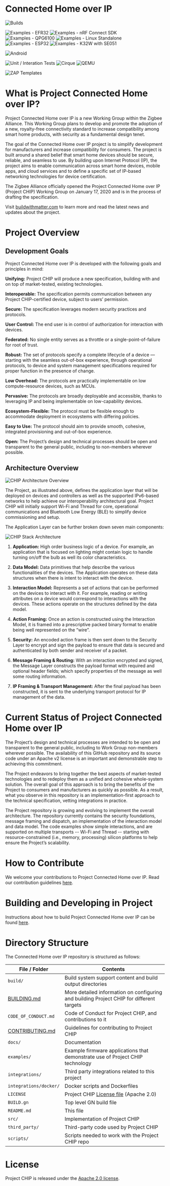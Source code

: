 # Connected Home over IP

![Builds](https://github.com/project-chip/connectedhomeip/workflows/Builds/badge.svg)

![Examples - EFR32](https://github.com/project-chip/connectedhomeip/workflows/Build%20example%20-%20EFR32/badge.svg)
![Examples - nRF Connect SDK](https://github.com/project-chip/connectedhomeip/workflows/Build%20example%20-%20nRF%20Connect%20SDK/badge.svg)
![Examples - QPG6100](https://github.com/project-chip/connectedhomeip/workflows/Build%20example%20-%20QPG6100/badge.svg)
![Examples - Linux Standalone](https://github.com/project-chip/connectedhomeip/workflows/Build%20example%20-%20Linux%20Standalone/badge.svg)
![Examples - ESP32](https://github.com/project-chip/connectedhomeip/workflows/Build%20example%20-%20ESP32/badge.svg)
![Examples - K32W with SE051](https://github.com/project-chip/connectedhomeip/workflows/Build%20example%20-%20K32W%20with%20SE051/badge.svg)

![Android](https://github.com/project-chip/connectedhomeip/workflows/Android/badge.svg)

![Unit / Interation Tests](https://github.com/project-chip/connectedhomeip/workflows/Unit%20/%20Interation%20Tests/badge.svg)
![Cirque](https://github.com/project-chip/connectedhomeip/workflows/Cirque/badge.svg)
![QEMU](https://github.com/project-chip/connectedhomeip/workflows/QEMU/badge.svg)

![ZAP Templates](https://github.com/project-chip/connectedhomeip/workflows/ZAP/badge.svg)

# What is Project Connected Home over IP?

Project Connected Home over IP is a new Working Group within the Zigbee
Alliance. This Working Group plans to develop and promote the adoption of a new,
royalty-free connectivity standard to increase compatibility among smart home
products, with security as a fundamental design tenet.

The goal of the Connected Home over IP project is to simplify development for
manufacturers and increase compatibility for consumers. The project is built
around a shared belief that smart home devices should be secure, reliable, and
seamless to use. By building upon Internet Protocol (IP), the project aims to
enable communication across smart home devices, mobile apps, and cloud services
and to define a specific set of IP-based networking technologies for device
certification.

The Zigbee Alliance officially opened the Project Connected Home over IP
(Project CHIP) Working Group on January 17, 2020 and is in the process of
drafting the specification.

Visit [buildwithmatter.com](https://buildwithmatter.com) to learn more and read
the latest news and updates about the project.

# Project Overview

## Development Goals

Project Connected Home over IP is developed with the following goals and
principles in mind:

**Unifying:** Project CHIP will produce a new specification, building with and
on top of market-tested, existing technologies.

**Interoperable:** The specification permits communication between any Project
CHIP-certified device, subject to users’ permission.

**Secure:** The specification leverages modern security practices and protocols.

**User Control:** The end user is in control of authorization for interaction
with devices.

**Federated:** No single entity serves as a throttle or a
single-point-of-failure for root of trust.

**Robust:** The set of protocols specify a complete lifecycle of a device —
starting with the seamless out-of-box experience, through operational protocols,
to device and system management specifications required for proper function in
the presence of change.

**Low Overhead:** The protocols are practically implementable on low
compute-resource devices, such as MCUs.

**Pervasive:** The protocols are broadly deployable and accessible, thanks to
leveraging IP and being implementable on low-capability devices.

**Ecosystem-Flexible:** The protocol must be flexible enough to accommodate
deployment in ecosystems with differing policies.

**Easy to Use:** The protocol should aim to provide smooth, cohesive, integrated
provisioning and out-of-box experience.

**Open:** The Project’s design and technical processes should be open and
transparent to the general public, including to non-members wherever possible.

## Architecture Overview

![CHIP Architecture Overview](docs/images/CHIP_IP_pyramid.png)

The Project, as illustrated above, defines the application layer that will be
deployed on devices and controllers as well as the supported IPv6-based networks
to help achieve our interoperability architectural goal. Project CHIP will
initially support Wi-Fi and Thread for core, operational communications and
Bluetooth Low Energy (BLE) to simplify device commissioning and setup.

The Application Layer can be further broken down seven main components:

![CHIP Stack Architecture](docs/images/CHIP_Arch_Pyramid.png)

1. **Application:** High order business logic of a device. For example, an
   application that is focused on lighting might contain logic to handle turning
   on/off the bulb as well its color characteristics.

2. **Data Model:** Data primitives that help describe the various
   functionalities of the devices. The Application operates on these data
   structures when there is intent to interact with the device.

3. **Interaction Model:** Represents a set of actions that can be performed on
   the devices to interact with it. For example, reading or writing attributes
   on a device would correspond to interactions with the devices. These actions
   operate on the structures defined by the data model.

4. **Action Framing:** Once an action is constructed using the Interaction
   Model, it is framed into a prescriptive packed binary format to enable being
   well represented on the “wire”.

5. **Security:** An encoded action frame is then sent down to the Security Layer
   to encrypt and sign the payload to ensure that data is secured and
   authenticated by both sender and receiver of a packet.

6. **Message Framing & Routing:** With an interaction encrypted and signed, the
   Message Layer constructs the payload format with required and optional header
   fields; which specify properties of the message as well some routing
   information.

7. **IP Framing & Transport Management:** After the final payload has been
   constructed, it is sent to the underlying transport protocol for IP
   management of the data.

# Current Status of Project Connected Home over IP

The Project’s design and technical processes are intended to be open and
transparent to the general public, including to Work Group non-members wherever
possible. The availability of this GitHub repository and its source code under
an Apache v2 license is an important and demonstrable step to achieving this
commitment.

The Project endeavors to bring together the best aspects of market-tested
technologies and to redeploy them as a unified and cohesive whole-system
solution. The overall goal of this approach is to bring the benefits of the
Project to consumers and manufacturers as quickly as possible. As a result, what
you observe in this repository is an implementation-first approach to the
technical specification, vetting integrations in practice.

The Project repository is growing and evolving to implement the overall
architecture. The repository currently contains the security foundations,
message framing and dispatch, an implementation of the interaction model and
data model. The code examples show simple interactions, and are supported on
multiple transports -- Wi-Fi and Thread -- starting with resource-constrained
(i.e., memory, processing) silicon platforms to help ensure the Project’s
scalability.

# How to Contribute

We welcome your contributions to Project Connected Home over IP. Read our
contribution guidelines [here](./CONTRIBUTING.md).

# Building and Developing in Project

Instructions about how to build Project Connected Home over IP can be found
[here](./docs/README.md).

# Directory Structure

The Connected Home over IP repository is structured as follows:

| File / Folder                        | Contents                                                                                 |
| ------------------------------------ | ---------------------------------------------------------------------------------------- |
| `build/`                             | Build system support content and build output directories                                |
| [BUILDING.md](./docs/BUILDING.md)    | More detailed information on configuring and building Project CHIP for different targets |
| `CODE_OF_CONDUCT.md`                 | Code of Conduct for Project CHIP, and contributions to it                                |
| [CONTRIBUTING.md](./CONTRIBUTING.md) | Guidelines for contributing to Project CHIP                                              |
| `docs/`                              | Documentation                                                                            |
| `examples/`                          | Example firmware applications that demonstrate use of Project CHIP technology            |
| `integrations/`                      | Third party integrations related to this project                                         |
| `integrations/docker/`               | Docker scripts and Dockerfiles                                                           |
| `LICENSE`                            | Project CHIP [License file](./LICENSE) (Apache 2.0)                                      |
| `BUILD.gn`                           | Top level GN build file                                                                  |
| `README.md`                          | This file                                                                                |
| `src/`                               | Implementation of Project CHIP                                                           |
| `third_party/`                       | Third-party code used by Project CHIP                                                    |
| `scripts/`                           | Scripts needed to work with the Project CHIP repo                                        |

# License

Project CHIP is released under the [Apache 2.0 license](./LICENSE).
